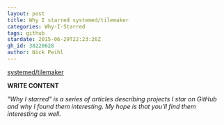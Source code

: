 ```yaml
---
layout: post
title: Why I starred systemed/tilemaker
categories: Why-I-Starred
tags: github
stardate: 2015-06-29T22:23:26Z
gh_id: 38220628
author: Nick Peihl
---
```


[systemed/tilemaker](https://github.com/systemed/tilemaker)

**WRITE CONTENT**

*"Why I starred" is a series of articles describing projects I star on GitHub and why I found them interesting. My hope is that you'll find them interesting as well.*

